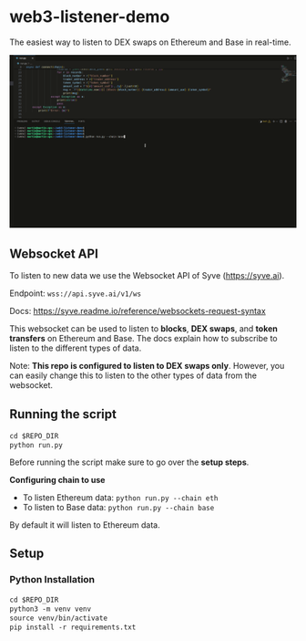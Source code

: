 # web3-listener-demo
The easiest way to listen to DEX swaps on Ethereum and Base in real-time.

![Web3 Listener Demo](data/web3-listener-demo.gif)

## Websocket API

To listen to new data we use the Websocket API of Syve (https://syve.ai).

Endpoint: `wss://api.syve.ai/v1/ws`

Docs: https://syve.readme.io/reference/websockets-request-syntax

This websocket can be used to listen to **blocks**, **DEX swaps**, and **token transfers** on Ethereum and Base. The docs explain how to subscribe to listen to the different types of data.

Note: **This repo is configured to listen to DEX swaps only**. However, you can easily change this to listen to the other types of data from the websocket.

## Running the script

```
cd $REPO_DIR
python run.py
```

Before running the script make sure to go over the **setup steps**.

**Configuring chain to use**

- To listen Ethereum data: `python run.py --chain eth`
- To listen to Base data: `python run.py --chain base`

By default it will listen to Ethereum data.

## Setup

### Python Installation

```
cd $REPO_DIR
python3 -m venv venv
source venv/bin/activate
pip install -r requirements.txt
```

